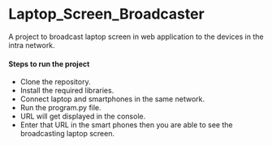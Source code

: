 # Laptop_Screen_Broadcaster
A project to broadcast laptop screen in web application to the devices in the intra network.
#### Steps to run the project
- Clone the repository.
- Install the required libraries.
- Connect laptop and smartphones in the same network.
- Run the program.py file.
- URL will get displayed in the console.
- Enter that URL in the smart phones then you are able to see the broadcasting laptop screen.
